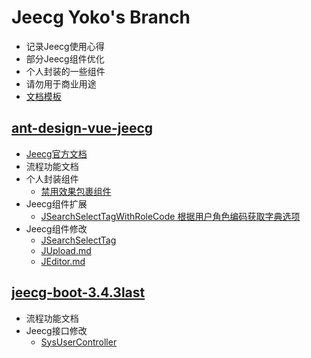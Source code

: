 # Jeecg Yoko's Branch

* 记录Jeecg使用心得
* 部分Jeecg组件优化
* 个人封装的一些组件
* 请勿用于商业用途
* [文档模板](./Template.md)

## [ant-design-vue-jeecg](https://github.com/yoko-murasame/ant-design-vue-jeecg)

* [Jeecg官方文档](https://www.kancloud.cn/zhangdaiscott/jeecg-boot/2043972)
* 流程功能文档
* 个人封装组件
  * [禁用效果包裹组件](./ant-design-vue-jeecg/禁用效果包裹组件.md)
* Jeecg组件扩展
  * [JSearchSelectTagWithRoleCode 根据用户角色编码获取字典选项](./ant-design-vue-jeecg/JSearchSelectTagWithRoleCode.md)
* Jeecg组件修改
  * [JSearchSelectTag](./ant-design-vue-jeecg/JSearchSelectTag.md)
  * [JUpload.md](./ant-design-vue-jeecg/JUpload.md)
  * [JEditor.md](./ant-design-vue-jeecg/JEditor.md)

## [jeecg-boot-3.4.3last](https://github.com/yoko-murasame/jeecg-boot)

* 流程功能文档
* Jeecg接口修改
  * [SysUserController](./jeecg-boot-3.4.3last/SysUserController.md)
